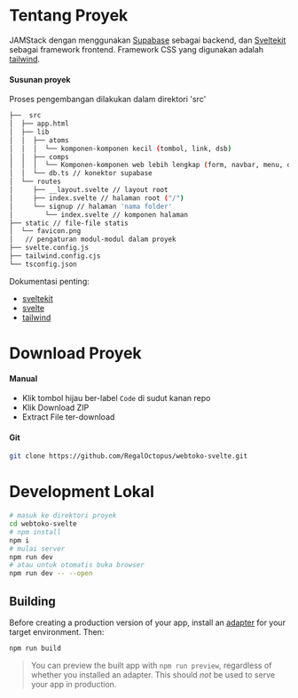 # Tentang Proyek
JAMStack dengan menggunakan [Supabase](https://supabase.io) sebagai backend, dan [Sveltekit](https://kit.svelte.dev) sebagai framework frontend. Framework CSS yang digunakan adalah [tailwind](https://tailwindcss.com).
#### Susunan proyek
Proses pengembangan dilakukan dalam direktori 'src'
```bash
├──  src
│  ├── app.html
│  ├── lib
│  │  ├── atoms
│  │  │  └── komponen-komponen kecil (tombol, link, dsb)
│  │  ├── comps
│  │  │  └── Komponen-komponen web lebih lengkap (form, navbar, menu, dsb)
│  │  └── db.ts // konektor supabase
│  └── routes
│     ├── __layout.svelte // layout root
│     ├── index.svelte // halaman root ("/")
│     └── signup // halaman 'nama folder'
│        └── index.svelte // komponen halaman
├── static // file-file statis
│  └── favicon.png
│   // pengaturan modul-modul dalam proyek
├── svelte.config.js
├── tailwind.config.cjs
└── tsconfig.json
```
Dokumentasi penting:
- [sveltekit](https://kit.svelte.dev/docs) 
- [svelte](https://svelte.dev/docs)
- [tailwind](https://tailwindcss.com/docs)

# Download Proyek
#### Manual
- Klik tombol hijau ber-label `Code` di sudut kanan repo
- Klik Download ZIP
- Extract File ter-download
#### Git
```bash
git clone https://github.com/RegalOctopus/webtoko-svelte.git
```

# Development Lokal

```bash
# masuk ke direktori proyek
cd webtoko-svelte
# npm install
npm i
# mulai server
npm run dev
# atau untuk otomatis buka browser
npm run dev -- --open
```

## Building

Before creating a production version of your app, install an [adapter](https://kit.svelte.dev/docs#adapters) for your target environment. Then:

```bash
npm run build
```

> You can preview the built app with `npm run preview`, regardless of whether you installed an adapter. This should _not_ be used to serve your app in production.
